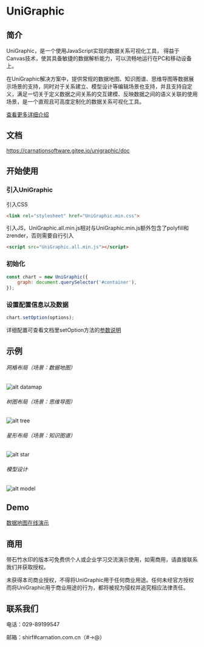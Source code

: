 # UniGraphic

## 简介

UniGraphic，是一个使用JavaScript实现的数据关系可视化工具， 得益于Canvas技术，使其具备敏捷的数据解析能力，可以流畅地运行在PC和移动设备上。

在UniGraphic解决方案中，提供常规的数据地图、知识图谱、思维导图等数据展示场景的支持，同时对于关系建立、模型设计等编辑场景也支持，并且支持自定义，满足一切关于定义数据之间关系的交互建模、反映数据之间的语义关联的使用场景，是一个直观且可高度定制化的数据关系可视化工具。

[查看更多详细介绍](https://carnationsoftware.gitee.io/unigraphic/demo/html/index.html)

## 文档

https://carnationsoftware.gitee.io/unigraphic/doc

## 开始使用

### 引入UniGraphic
引入CSS
```html
<link rel="stylesheet" href="UniGraphic.min.css">
```
引入JS，UniGraphic.all.min.js相对与UniGraphic.min.js额外包含了polyfill和zrender，否则需要自行引入
```html
<script src="UniGraphic.all.min.js"></script>
```

### 初始化
```javascript
const chart = new UniGraphic({
    graph: document.querySelector('#container'),
});
```

### 设置配置信息以及数据
```javascript
chart.setOption(options);
```
详细配置可查看文档里setOption方法的[参数说明](https://carnationsoftware.gitee.io/unigraphic/doc/UniGraphic.html#setOption)

## 示例

###### 网格布局（场景：数据地图）
![alt datamap](https://carnationsoftware.gitee.io/unigraphic/demo/img/datamap-0.png)

###### 树图布局（场景：思维导图）
![alt tree](https://carnationsoftware.gitee.io/unigraphic/demo/img/tree-0.png)

###### 星形布局（场景：知识图谱）
![alt star](https://carnationsoftware.gitee.io/unigraphic/demo/img/star-0.png)

###### 模型设计
![alt model](https://carnationsoftware.gitee.io/unigraphic/demo/img/table-0.png)

## Demo

[数据地图在线演示](https://carnationsoftware.gitee.io/unigraphic/demo/html/datamap.html?random=1&scale=1&nodeLen=6&lineLen=4)

## 商用

带石竹水印的版本可免费供个人或企业学习交流演示使用，如需商用，请直接联系我们并获取授权。

未获得本司商业授权，不得将UniGraphic用于任何商业用途。任何未经官方授权而将UniGraphic用于商业用途的行为，都将被视为侵权并追究相应法律责任。

## 联系我们

电话：029-89199547

邮箱：shirf#carnation.com.cn（#→@）
